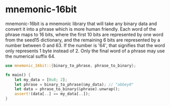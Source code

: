 # mnemonic-16bit

mnemonic-16bit is a mnemonic library that will take any binary data and convert it into a
phrase which is more human friendly. Each word of the phrase maps to 16 bits, where the first
10 bits are represented by one word from the seed15 dictionary, and the remaining 6 bits are
represented by a number between 0 and 63. If the number is '64', that signifies that the word
only represents 1 byte instead of 2. Only the final word of a phrase may use the numerical
suffix 64.

```rs
use mnemonic_16bit::{binary_to_phrase, phrase_to_binary};

fn main() {
    let my_data = [0u8; 2];
    let phrase = binary_to_phrase(&my_data); // "abbey0"
    let data = phrase_to_binary(&phrase).unwrap();
    assert!(data[..] == my_data[..]);
}
```
